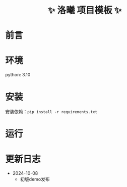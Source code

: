 <div align="center">

# ✨ 洛曦 项目模板  ✨

</div>

# 前言


# 环境

python: 3.10  

# 安装

安装依赖：`pip install -r requirements.txt`  

# 运行



# 更新日志

- 2024-10-08
    - 初版demo发布
